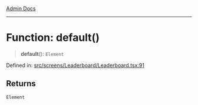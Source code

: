[Admin Docs](/)

***

# Function: default()

> **default**(): `Element`

Defined in: [src/screens/Leaderboard/Leaderboard.tsx:91](https://github.com/PalisadoesFoundation/talawa-admin/blob/main/src/screens/Leaderboard/Leaderboard.tsx#L91)

## Returns

`Element`
